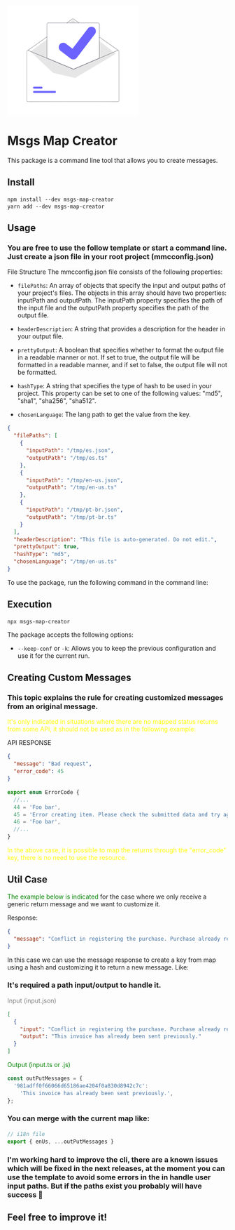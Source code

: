 ![Message Map Creator](logo.png)

# Msgs Map Creator

This package is a command line tool that allows you to create messages.

## Install

```shell
npm install --dev msgs-map-creator
yarn add --dev msgs-map-creator
```

## Usage

### You are free to use the follow template or start a command line. Just create a json file in your root project (mmcconfig.json)

File Structure
The mmcconfig.json file consists of the following properties:

- `filePaths`: An array of objects that specify the input and output paths of your project's files. The objects in this array should have two properties: inputPath and outputPath. The inputPath property specifies the path of the input file and the outputPath property specifies the path of the output file.

- `headerDescription`: A string that provides a description for the header in your output file.

- `prettyOutput`: A boolean that specifies whether to format the output file in a readable manner or not. If set to true, the output file will be formatted in a readable manner, and if set to false, the output file will not be formatted.

- `hashType`: A string that specifies the type of hash to be used in your project. This property can be set to one of the following values: "md5", "sha1", "sha256", "sha512".
- `chosenLanguage`: The lang path to get the value from the key.

```json
{
  "filePaths": [
    {
      "inputPath": "/tmp/es.json",
      "outputPath": "/tmp/es.ts"
    },
    {
      "inputPath": "/tmp/en-us.json",
      "outputPath": "/tmp/en-us.ts"
    },
    {
      "inputPath": "/tmp/pt-br.json",
      "outputPath": "/tmp/pt-br.ts"
    }
  ],
  "headerDescription": "This file is auto-generated. Do not edit.",
  "prettyOutput": true,
  "hashType": "md5",
  "chosenLanguage": "/tmp/en-us.ts"
}
```

To use the package, run the following command in the command line:

## Execution

```shell
npx msgs-map-creator
```

The package accepts the following options:

- `--keep-conf` or `-k`: Allows you to keep the previous configuration and use it for the current run.

## Creating Custom Messages

### This topic explains the rule for creating customized messages from an original message.

<span style="color: yellow">It's only indicated in situations where there are no mapped status returns from some API, it should not be used as in the following example:

API RESPONSE

```json
{
  "message": "Bad request",
  "error_code": 45
}
```

```typescript
export enum ErrorCode {
  //...
  44 = 'Foo bar',
  45 = 'Error creating item. Please check the submitted data and try again.',
  46 = 'Foo bar',
  //...
}
```

<span style="color: yellow"> In the above case, it is possible to map the returns through the "error_code" key, there is no need to use the resource. </span>

## Util Case

<span style="color: green">The example below is indicated</span> for the case where we only receive a generic return message and we want to customize it.

Response:

```json
{
  "message": "Conflict in registering the purchase. Purchase already registered in the program previously."
}
```

In this case we can use the message response to create a key from map using a hash and customizing it to return a new message. Like:

### It's required a path input/output to handle it.

<span style="color: grey">Input (input.json)</span>

```json
[
  {
    "input": "Conflict in registering the purchase. Purchase already registered in the program previously.",
    "output": "This invoice has already been sent previously."
  }
]
```

<span style="color: green">Output (input.ts or .js)</span>

```typescript
const outPutMessages = {
  '981adff0f66066d65186ae4204f0a830d8942c7c':
    'This invoice has already been sent previously.',
};
```

### You can merge with the current map like:

```typescript
// i18n file
export { enUs, ...outPutMessages }
```

### I'm working hard to improve the cli, there are a known issues which will be fixed in the next releases, at the moment you can use the template to avoid some errors in the in handle user input paths. But if the paths exist you probably will have success 🚀

## Feel free to improve it!
